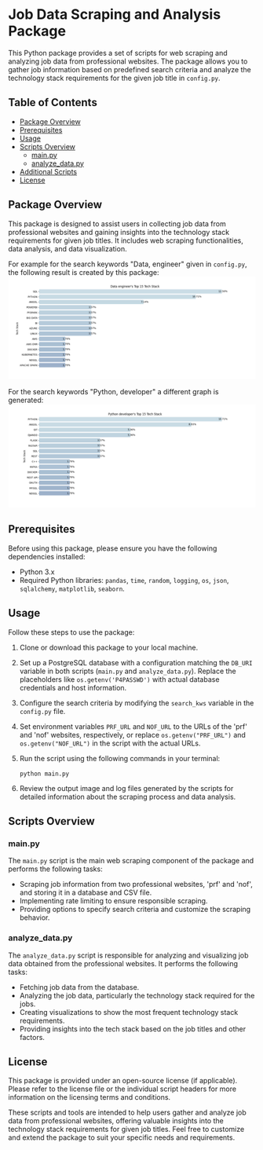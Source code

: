 # Job Data Scraping and Analysis Package

This Python package provides a set of scripts for web scraping and analyzing job data from professional websites. The package allows you to gather job information based on predefined search criteria and analyze the technology stack requirements for the given job title in `config.py`. 

## Table of Contents
- [Package Overview](#package-overview)
- [Prerequisites](#prerequisites)
- [Usage](#usage)
- [Scripts Overview](#scripts-overview)
  - [main.py](#mainpy)
  - [analyze_data.py](#analyzedatapy)
- [Additional Scripts](#additional-scripts)
- [License](#license)

## Package Overview

This package is designed to assist users in collecting job data from professional websites and gaining insights into the technology stack requirements for given job titles. It includes web scraping functionalities, data analysis, and data visualization.

For example for the search keywords "Data, engineer" given in `config.py`, the following result is created by this package:
![Data engineer](image.png)

For the search keywords "Python, developer" a different graph is generated:
![Alt text](image-1.png)
## Prerequisites

Before using this package, please ensure you have the following dependencies installed:

- Python 3.x
- Required Python libraries: `pandas`, `time`, `random`, `logging`, `os`, `json`, `sqlalchemy`, `matplotlib`, `seaborn`.

## Usage

Follow these steps to use the package:

1. Clone or download this package to your local machine.

2. Set up a PostgreSQL database with a configuration matching the `DB_URI` variable in both scripts (`main.py` and `analyze_data.py`). Replace the placeholders like `os.getenv('P4PASSWD')` with actual database credentials and host information.

3. Configure the search criteria by modifying the `search_kws` variable in the `config.py` file.

4. Set environment variables `PRF_URL` and `NOF_URL` to the URLs of the 'prf' and 'nof' websites, respectively, or replace `os.getenv("PRF_URL")` and `os.getenv("NOF_URL")` in the script with the actual URLs.

5. Run the script using the following commands in your terminal:

   ```
   python main.py
   ```

6. Review the output image and log files generated by the scripts for detailed information about the scraping process and data analysis.

## Scripts Overview

### main.py

The `main.py` script is the main web scraping component of the package and performs the following tasks:

- Scraping job information from two professional websites, 'prf' and 'nof', and storing it in a database and CSV file.
- Implementing rate limiting to ensure responsible scraping.
- Providing options to specify search criteria and customize the scraping behavior.

### analyze_data.py

The `analyze_data.py` script is responsible for analyzing and visualizing job data obtained from the professional websites. It performs the following tasks:

- Fetching job data from the database.
- Analyzing the job data, particularly the technology stack required for the jobs.
- Creating visualizations to show the most frequent technology stack requirements.
- Providing insights into the tech stack based on the job titles and other factors.


## License

This package is provided under an open-source license (if applicable). Please refer to the license file or the individual script headers for more information on the licensing terms and conditions.

These scripts and tools are intended to help users gather and analyze job data from professional websites, offering valuable insights into the technology stack requirements for given job titles. Feel free to customize and extend the package to suit your specific needs and requirements.